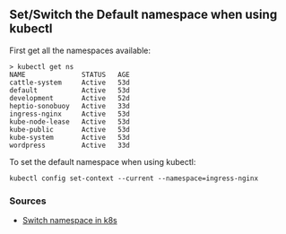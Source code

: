 ## Set/Switch the Default namespace when using kubectl

First get all the namespaces available:

    > kubectl get ns
    NAME              STATUS   AGE
    cattle-system     Active   53d
    default           Active   53d
    development       Active   52d
    heptio-sonobuoy   Active   33d
    ingress-nginx     Active   53d
    kube-node-lease   Active   53d
    kube-public       Active   53d
    kube-system       Active   53d
    wordpress         Active   33d

To set the default namespace when using kubectl:

    kubectl config set-context --current --namespace=ingress-nginx


### Sources

* [Switch namespace in k8s](https://stackoverflow.com/questions/55373686/how-to-switch-namespace-in-kubernetes)
